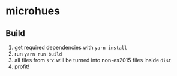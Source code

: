 # microhues

## Build

1. get required dependencies with `yarn install`
2. run `yarn run build`
3. all files from `src` will be turned into non-es2015 files inside `dist`
4. profit!
